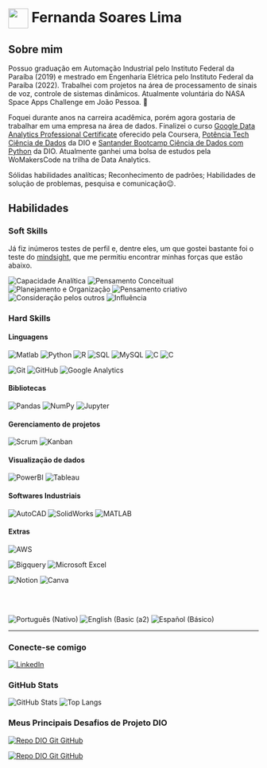 

<h1>
    <!<a href="https://www.dio.me/">
     <img align="center" width="40px" src="https://upload.wikimedia.org/wikipedia/commons/a/ab/Verrill_minimal_surface.jpg"></a 
    <span> Fernanda Soares Lima</span>
</h1>

## Sobre mim


Possuo graduação em Automação Industrial pelo Instituto Federal da Paraíba (2019) e mestrado em Engenharia Elétrica pelo Instituto Federal da Paraíba (2022). Trabalhei com projetos na área de processamento de sinais de voz, controle de sistemas dinâmicos. Atualmente voluntária do NASA Space Apps Challenge em João Pessoa. 🚀

 Foquei durante anos na carreira acadêmica, porém agora gostaria de trabalhar em uma empresa na área de dados. Finalizei o curso [Google Data Analytics Professional Certificate](https://www.coursera.org/account/accomplishments/professional-cert/J3YD76ZEFHNP) oferecido pela Coursera, [Potência Tech Ciência de Dados](https://www.dio.me/certificate/C9A9ADCB) da DIO e [Santander Bootcamp Ciência de Dados com Python](https://www.dio.me/certificate/EB403433) da DIO. Atualmente ganhei uma bolsa de estudos pela WoMakersCode na trilha de Data Analytics. 



Sólidas habilidades analíticas; Reconhecimento de padrões; 
Habilidades de solução de problemas, pesquisa e comunicação😉.

 ## Habilidades

 ### Soft Skills

 Já fiz inúmeros testes de perfil e, dentre eles, um que gostei bastante foi o teste do [mindsight](https://mindsight.com.br/), que me permitiu encontrar minhas forças que estão abaixo.

<img alt="Capacidade Analítica" src="https://img.shields.io/badge/Capacidade%20Anal%C3%ADtica-1?color=%23cdb20e" />
<img alt="Pensamento Conceitual" src="https://img.shields.io/badge/Pensamento%20Conceitual-2?color=%23082ba0" />
<img alt="Planejamento e Organização" src="https://img.shields.io/badge/Planejamento%20e%20Organiza%C3%A7%C3%A3o-3?color=%23a0086b" />
<img alt="Pensamento criativo" src="https://img.shields.io/badge/Pensamento%20criativo-3?color=%2308a084" />
<img alt="Consideração pelos outros" src="https://img.shields.io/badge/Considera%C3%A7%C3%A3o%20pelos%20outros-3?color=%23a00827" />
<img alt="Influência" src="https://img.shields.io/badge/Influ%C3%AAncia-3?color=%233ea008" />


### Hard Skills

#### Linguagens

<p>
<img alt="Matlab" src="https://img.shields.io/badge/Matlab-1?color=%23eb732d" />
<img alt="Python" src="https://img.shields.io/badge/-Python-3776AB?style=flat-square&logo=python&logoColor=white" />
<img alt="R" src="https://img.shields.io/badge/R-3?color=%23fe0101" />
<img alt="SQL" src="https://img.shields.io/badge/SQL-4?color=%237a69bf" />
<img alt="MySQL" src="https://img.shields.io/badge/MySQL-4?color=%23504f96" />
<img alt="C" src="https://img.shields.io/badge/-C-007396?style=flat-square&logo=c&logoColor=white" />
<img alt="C" src="https://img.shields.io/badge/Arduino-00979D?style=flat-square&logo=Arduino&logoColor=white" />
</p>
<p>
<img alt="Git" src="https://img.shields.io/badge/-Git-F05032?style=flat-square&logo=git&logoColor=white" />
<img alt="GitHub" src="https://img.shields.io/badge/-GitHub-181717?style=flat-square&logo=github&logoColor=white" />
<img alt="Google Analytics" src="https://img.shields.io/badge/Google%20Analytics-E37400?style=flat-square&logo=google%20analytics&logoColor=white" />
 </p>

#### Bibliotecas
<p>
  <img alt="Pandas" src="https://img.shields.io/badge/Pandas-150458?style=flat-square&logo=pandas&logoColor=white" />
  <img alt="NumPy" src="https://img.shields.io/badge/NumPy-013243?style=flat-square&logo=numpy&logoColor=white" />
  <img alt="Jupyter" src="https://img.shields.io/badge/Jupyter-F37626?style=flat-square&logo=jupyter&logoColor=white" />
</p>

#### Gerenciamento de projetos
<p>
 <img alt="Scrum" src="https://img.shields.io/badge/Scrum-4A90E2?style=flat-square&logo=scrum&logoColor=white" />
  <img alt="Kanban" src="https://img.shields.io/badge/Kanban-F9A825?style=flat-square&logo=kanban&logoColor=white" />
</p>

#### Visualização de dados
<p>
  <img alt="PowerBI" src="https://img.shields.io/badge/PowerBI-F2C811?style=flat-square&logo=power-bi&logoColor=white" />
  <img alt="Tableau" src="https://img.shields.io/badge/Tableau-E97627?style=flat-square&logo=tableau&logoColor=white" />
</p>

#### Softwares Industriais
<p>
  <img alt="AutoCAD" src="https://img.shields.io/badge/-AutoCAD-0078D7?style=flat-square&logo=autodesk&logoColor=white" />
  <img alt="SolidWorks" src="https://img.shields.io/badge/-SolidWorks-FF9900?style=flat-square&logo=solidworks&logoColor=white" />
  <img alt="MATLAB" src="https://img.shields.io/badge/-MATLAB-0076A8?style=flat-square&logo=mathworks&logoColor=white" />
</p>

#### Extras 

  <img alt="AWS" src="https://img.shields.io/badge/-AWS-232F3E?style=flat-square&logo=amazon-aws&logoColor=white" />
  <p>
  <img alt="Bigquery" src="https://img.shields.io/badge/-BigQuery-01787C?style=flat-square&logo=Bigquery&logoColor=white" />
  <img alt="Microsoft Excel" src="https://img.shields.io/badge/Microsoft%20Excel-217346?style=flat-square&logo=microsoft-excel&logoColor=white" />
</p>
  <p>
   <img alt="Notion" src="https://img.shields.io/badge/-Notion-000000?style=flat-square&logo=notion&logoColor=white" />
   <img alt="Canva" src="https://img.shields.io/badge/Canva-4165ec?style=flat-square&logo=canva&logoColor=white" />
</p>

 <br>
 <br>

<p>
  <img alt="Português (Nativo)" src="https://img.shields.io/badge/Português-Nativo-089e40?style=flat-square&logo=brazil&logoColor=white" />
  <img alt="English (Basic (a2)" src="https://img.shields.io/badge/English-Básico A2-blue?style=flat-square&logo=united-kingdom&logoColor=white" />
  <img alt="Español (Básico)" src="https://img.shields.io/badge/Español-Básico-yellow?style=flat-square&logo=spain&logoColor=white" />
</p>
<hr>

### Conecte-se comigo

[![LinkedIn](https://img.shields.io/badge/-LinkedIn-000?style=for-the-badge&logo=linkedin&logoColor=30A3DC)](https://www.linkedin.com/in/limasfernanda/)




### GitHub Stats
![GitHub Stats](https://github-readme-stats.vercel.app/api?username=limasfernanda&theme=transparent&bg_color=000&border_color=30A3DC&show_icons=true&icon_color=30A3DC&title_color=E94D5F&text_color=FFF)
![Top Langs](https://github-readme-stats-git-masterrstaa-rickstaa.vercel.app/api/top-langs/?username=limasfernanda&layout=compact&bg_color=000&border_color=30A3DC&title_color=E94D5F&text_color=FFF)

### Meus Principais Desafios de Projeto DIO
[![Repo DIO Git GitHub](https://github-readme-stats.vercel.app/api/pin/?username=limasfernanda&repo=APIGeocode&bg_color=000&border_color=30A3DC&show_icons=true&icon_color=30A3DC&title_color=E94D5F&text_color=FFF)](https://github.com/limasfernanda/APIGeocode)

[![Repo DIO Git GitHub](https://github-readme-stats.vercel.app/api/pin/?username=limasfernanda&repo=FinancialsBI&bg_color=000&border_color=30A3DC&show_icons=true&icon_color=30A3DC&title_color=E94D5F&text_color=FFF)](https://github.com/limasfernanda/FinancialsBI)



